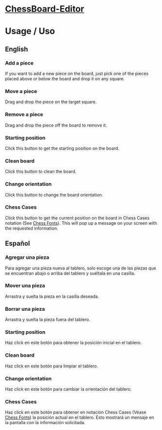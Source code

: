 # [ChessBoard-Editor](https://juandiazdev.github.io/chessboard-editor/)

# Usage / Uso

## English

### Add a piece

If you want to add a new piece on the board, just pick one of the pieces placed above or below 
the board and drop it on any square.

### Move a piece

Drag and drop the piece on the target square.

### Remove a piece

Drag and drop the piece off the board to remove it.

### Starting position

Click this button to get the starting position on the board.

### Clean board

Click this button to clean the board.

### Change orientation

Click this button to change the board orientation.

### Chess Cases

Click this button to get the current position on the board in Chess Cases notation (See [Chess Fonts](http://www.enpassant.dk/chess/fonteng.htm)). This will pop up a message on your screen with the requested information.

## Español

### Agregar una pieza

Para agregar una pieza nueva al tablero, solo escoge una de las piezas que se encuentran abajo
o arriba del tablero y suéltala en una casilla.

### Mover una pieza

Arrastra y suelta la pieza en la casilla deseada.

### Borrar una pieza

Arrastra y suelta la pieza fuera del tablero.

### Starting position

Haz click en este botón para obtener la posición inicial en el tablero.

### Clean board

Haz click en este botón para limpiar el tablero.

### Change orientation

Haz click en este botón para cambiar la orientación del tablero. 

### Chess Cases

Haz click en este botón para obtener en notación Chess Cases (Véase [Chess Fonts](http://www.enpassant.dk/chess/fonteng.htm)) la posición actual en el tablero. Esto mostrará un mensaje en la pantalla con la información solicitada.